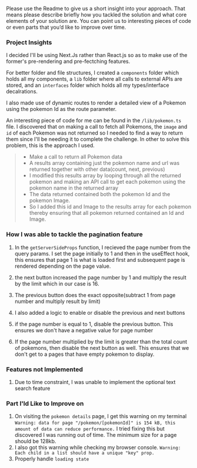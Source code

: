 Please use the Readme to give us a short insight into your approach. That means please describe briefly how you tackled the solution and what core elements of your solution are. You can point us to interesting pieces of code or even parts that you’d like to improve over time.

### Project Insights
I decided I'll be using Next.Js rather than React.js so as to make use of the former's pre-rendering and pre-fectching features. 

For better folder and file structures, I created a `components` folder which holds all my components, a `lib` folder where all calls to external APIs are stored, and an `interfaces` folder which holds all my types/interface decalrations.

I also made use of dynamic routes to render a detailed view of a Pokemon using the pokemon Id as the route parameter.

An interesting piece of code for me can be found in the `/lib/pokemon.ts` file. I discovered that on making a call to fetch all Pokemons, the `image` and `id` of each Pokemon was not returned so I needed to find a way to return them since I'll be needing it to complete the challenge.
In other to solve this problem, this is the approach I used.
> - Make a call to return all Pokemon data
> - A results array containing just the pokemon name and url was returned together with other data(count, next, previous)
> - I modified this results array by looping through all the returned pokemon and making an API call to get each pokemon using the pokemon name in the returned array
> - The data returned contained both the pokemon Id and the pokemon Image.
> - So I added this id and Image to the results array for each pokemon thereby ensuring that all pokemon returned contained an Id and Image.

### How I was able to tackle the pagination feature
   1. In the `getServerSideProps` function, I recieved the page number from the query params. I set the page initially to 1 and then in the useEffect hook, this ensures that page 1 is what is loaded first and subsequent page is rendered depending on the page value.

 1. the next button increased the page number by 1 and multiply the result by the limit which in our case is 16.
 2. The previous button does the exact opposite(subtract 1 from page number and multiply result by limit)
 3. I also added a logic to enable or disable the previous and next buttons
 4. if the page number is equal to 1, disable the previous button. This ensures we don't have a negative value for page number
 5. If the page number multiplied by the limit is greater than the total count of pokemons, then disable the next button as well. This ensures that we don't get to a pages that have empty pokemon to display.


### Features not Implemented
1. Due to time constraint, I was unable to implement the optional text search feature


### Part I'ld Like to Improve on
1. On visiting the `pokemon details` page, I get this warning on my terminal `Warning: data for page "/pokemon/[pokemonId]" is 154 kB, this amount of data can reduce performance.` I tried fixing this but discovered I was running out of time. The minimum size for a page should be 128kb.
2. I also got this warning while checking my browser console. `Warning: Each child in a list should have a unique "key" prop.`
3. Properly handle `loading state`
